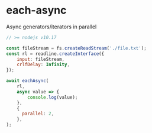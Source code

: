 each-async
=========
Async generators/iterators in parallel

```javascript
// >= nodejs v10.17

const fileStream = fs.createReadStream('./file.txt');
const rl = readline.createInterface({
    input: fileStream,
    crlfDelay: Infinity,
});

await eachAsync(
    rl,
    async value => {
        console.log(value);
    },
    { 
      parallel: 2, 
    },
);
```

